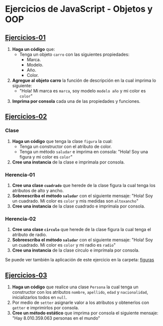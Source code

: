 # Ejercicios de JavaScript - Objetos y OOP

## [Ejercicios-01](https://github.com/norbeydanilo/javascript-basico/blob/main/oop/ejercicios-01.js)

1. **Haga un código** que:
    - Tenga un objeto `carro` con las siguientes propiedades:
        - Marca.
        - Modelo.
        - Año.
        - Color.
2. **Agregue al objeto carro** la función de descripción en la cual imprima lo siguiente:
    - "Hola! Mi marca es `marca`, soy modelo `modelo año` y mi color es `color`"
3. **Imprima por consola** cada una de las propiedades y funciones.

## [Ejercicios-02](https://github.com/norbeydanilo/javascript-basico/blob/main/oop/ejercicios-02.js)

### Clase

1. **Haga un código** que tenga la clase `figura` la cual:
    - Tenga un constructor con el atributo de color.
    - Tenga un método `saludar` e imprima en consola: "Hola! Soy una figura y mi color es `color`"
2. **Cree una instancia** de la clase e imprímala por consola.

### Herencia-01

1. **Cree una clase `cuadrado`** que herede de la clase figura la cual tenga los atributos de alto y ancho.
2. **Sobreescriba el método `saludar`** con el siguiente mensaje: "Hola! Soy un cuadrado. Mi color es `color` y mis medidas son `altoxancho`"
3. **Cree una instancia** de la clase cuadrado e imprímala por consola.

### Herencia-02

1. **Cree una clase `circulo`** que herede de la clase figura la cual tenga el atributo de radio.
2. **Sobreescriba el método `saludar`** con el siguiente mensaje: "Hola! Soy un cuadrado. Mi color es `color` y mi radio es `radio`"
3. **Cree una instancia** de la clase circulo e imprímala por consola.

Se puede ver también la aplicación de este ejercicio en la carpeta: [figuras](https://github.com/norbeydanilo/javascript-basico/blob/main/oop/figuras)

## [Ejercicios-03](https://github.com/norbeydanilo/javascript-basico/blob/main/oop/ejercicios-03.js)

1. **Haga un código** que realice una clase `Persona` la cual tenga un constructor con los atributos `nombre`, `apellido`, `edad` y `nacionalidad`, inicializarlos todos en `null`.
2. Por medio de `setter` asignarle valor a los atributos y obtenerlos con `getter` e imprimirlos por consola.
3. **Cree un método estático** que imprima por consola el siguiente mensaje: "Hay 8.010.359.063 personas en el mundo"
